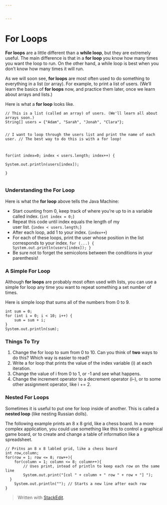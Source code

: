 ```yaml
---


---
```


<h1 id="for-loops">For Loops</h1>
<p><strong>For loops</strong> are a little different than a <strong>while loop</strong>, but they are extremely useful. The main difference is that in a <strong>for loop</strong> you know how many times you want the loop to run. On the other hand, a while loop is best when you don’t know how many times it will run.</p>
<p>As we will soon see, <strong>for loops</strong> are most often used to do something to everything in a list (or array). For example, to print a list of users. (We’ll learn the basics of <strong>for loops</strong> now, and practice them later, once we learn about arrays and lists.)</p>
<p>Here is what a <strong>for loop</strong> looks like.</p>
<pre><code>// This is a list (called an array) of users. (We'll learn all about arrays soon.)
String[] users = {"Adam", "Sarah", "Jonah", "Clara"};  

// I want to loop through the users list and print the name of each user.
// The best way to do this is with a for loop!
  
for(int index=0; index &lt; users.length; index++) {  
    System.out.println(users[index]);  
}
</code></pre>
<h3 id="understanding-the-for-loop">Understanding the For Loop</h3>
<p>Here is what the <strong>for loop</strong> above tells the Java Machine:</p>
<ul>
<li>Start counting from 0, keep track of where you’re up to in a variable<br>
called index. (<code>int index = 0;</code>)</li>
<li>Repeat this code until index equals the length of my<br>
user list. (<code>index &lt; users.length;</code>)</li>
<li>After each loop, add 1 to your index.  (<code>index++</code>)</li>
<li>For each of these loops, print the user whose position in the list corresponds to your index. <code>for (...) { System.out.println(users[index]); }</code></li>
<li>Be sure not to forget the semicolons between the conditions in your parenthesis!</li>
</ul>
<h3 id="a-simple-for-loop">A Simple For Loop</h3>
<p>Although <strong>for loops</strong> are probably most often used with lists, you can use a simple for loop any time you want to repeat something a set number of times.</p>
<p>Here is simple loop that sums all of the numbers from 0 to 9.</p>
<pre><code>int sum = 0;  
for (int i = 0; i &lt; 10; i++) {  
    sum = sum + i;  
}  
System.out.println(sum);
</code></pre>
<h3 id="things-to-try">Things To Try</h3>
<ol>
<li>Change the for loop to sum from 0 to 10. Can you think of <strong>two</strong> ways to do this? Which way is easier to read?</li>
<li>Write a for loop that prints the value of the index variable (i) at each iteration.</li>
<li>Change the value of i from 0 to 1, or -1 and see what happens.</li>
<li>Change the increment operator to a decrement operator (i–), or to some other assignment operator, like i += 2.</li>
</ol>
<h3 id="nested-for-loops">Nested For Loops</h3>
<p>Sometimes it is useful to put one for loop inside of another. This is called a <strong>nested loop</strong> (like nesting Russian dolls).</p>
<p>The following example prints an 8 x 8 grid, like a chess board. In a more complex application, you could use something like this to control a graphical game board, or to create and change a table of information like a spreadsheet.</p>
<pre><code>// Pritns an 8 x 8 labled grid, like a chess board  
int row,column;  
for(row = 1; row &lt;= 8; row++){  
    for(column = 1; column &lt;= 8; column++){
        // Uses print, intead of println to keep each row on the same line  
        System.out.print("[col " + column + " row " + row + "] ");  
  }  
    System.out.println(""); // Starts a new line after each row  
}
</code></pre>
<blockquote>
<p>Written with <a href="https://stackedit.io/">StackEdit</a>.</p>
</blockquote>

